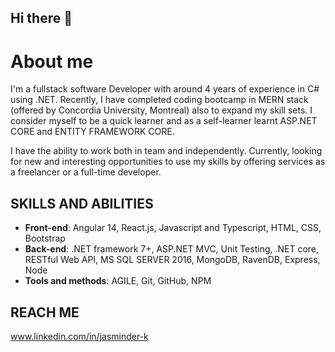 ## Hi there 👋

<!--
**jasminder-k/jasminder-k** is a ✨ _special_ ✨ repository because its `README.md` (this file) appears on your GitHub profile.

Here are some ideas to get you started:

- 🔭 I’m currently working on ...
- 🌱 I’m currently learning ...
- 👯 I’m looking to collaborate on ...
- 🤔 I’m looking for help with ...
- 💬 Ask me about ...
- 📫 How to reach me: ...
- 😄 Pronouns: ...
- ⚡ Fun fact: ...
-->
# About me
 I'm a fullstack software Developer with around 4 years of experience in C# using .NET. Recently, I have completed coding bootcamp in MERN stack (offered by Concordia University, Montreal) also to expand my skill sets. I consider myself to be a quick learner and as a self-learner learnt ASP.NET CORE and ENTITY FRAMEWORK CORE.

 I have the ability to work both in team and independently. Currently, looking for new and interesting opportunities to use my skills by offering services as a freelancer or a full-time developer.

## SKILLS AND ABILITIES
- **Front-end**: Angular 14, React.js, Javascript and Typescript, HTML, CSS, Bootstrap
- **Back-end**: .NET framework 7+, ASP.NET MVC, Unit Testing, .NET core, RESTful Web API, MS SQL SERVER 2016, MongoDB, RavenDB, Express, Node
- **Tools and methods**: AGILE, Git, GitHub, NPM

## REACH ME
 www.linkedin.com/in/jasminder-k
